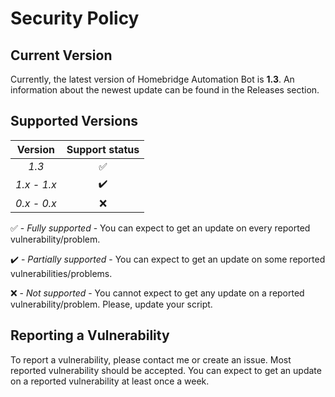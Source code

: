# Security Policy

## Current Version

Currently, the latest version of Homebridge Automation Bot is **1.3**.
An information about the newest update can be found in the Releases section.

## Supported Versions

| Version | Support status |
| :-: | :-: |
| _1.3_ | :white_check_mark: |
| _1.x - 1.x_ | :heavy_check_mark: |
| _0.x - 0.x_ | :x: |

:white_check_mark: - _Fully supported_ - You can expect to get an update on every reported vulnerability/problem.

:heavy_check_mark: - _Partially supported_ - You can expect to get an update on some reported vulnerabilities/problems.

:x: - _Not supported_ - You cannot expect to get any update on a reported vulnerability/problem. Please, update your script.

## Reporting a Vulnerability

To report a vulnerability, please contact me or create an issue.
Most reported vulnerability should be accepted. You can expect to get 
an update on a reported vulnerability at least once a week.
